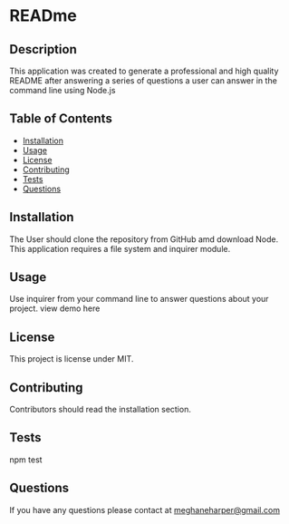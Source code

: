 # READme

## Description
This application was created to generate a professional and high quality README after answering a series of questions a user can answer in the command line using Node.js

## Table of Contents
* [Installation](#installation)
* [Usage](#usage)
* [License](#license)
* [Contributing](#contributing)
* [Tests](#tests)
* [Questions](#questions)

## Installation
The User should clone the repository from GitHub amd download Node. This application requires a file system and inquirer module. 

## Usage 
Use inquirer from your command line to answer questions about your project.
view demo here

## License
This project is license under MIT.

## Contributing 
Contributors should read the installation section.

## Tests
npm test

## Questions 
If you have any questions please contact at meghaneharper@gmail.com
